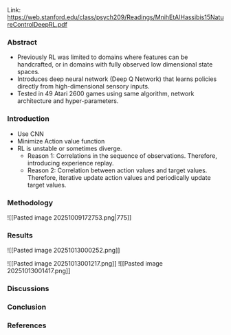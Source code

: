 Link: https://web.stanford.edu/class/psych209/Readings/MnihEtAlHassibis15NatureControlDeepRL.pdf
### Abstract

- Previously RL was limited to domains where features can be handcrafted, or in domains with fully observed low dimensional state spaces.
- Introduces deep neural network (Deep Q Network) that learns policies directly from high-dimensional sensory inputs.
- Tested in 49 Atari 2600 games using same algorithm, network architecture and hyper-parameters.

### Introduction
- Use CNN
- Minimize Action value function
- RL is unstable or sometimes diverge. 
	- Reason 1: Correlations in the sequence of observations. Therefore, introducing experience replay.
	- Reason 2: Correlation between action values and target values. Therefore, iterative update action values and periodically update target values.
### Methodology

![[Pasted image 20251009172753.png|775]]

### Results

![[Pasted image 20251013000252.png]]

![[Pasted image 20251013001217.png]]
![[Pasted image 20251013001417.png]]
### Discussions

### Conclusion

### References
